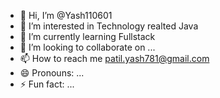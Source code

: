 - 👋 Hi, I’m @Yash110601
- 👀 I’m interested in Technology realted Java
- 🌱 I’m currently learning Fullstack
- 💞️ I’m looking to collaborate on ...
- 📫 How to reach me patil.yash781@gmail.com
- 😄 Pronouns: ...
- ⚡ Fun fact: ...

<!---
Yash110601/Yash110601 is a ✨ special ✨ repository because its `README.md` (this file) appears on your GitHub profile.
You can click the Preview link to take a look at your changes.
--->
